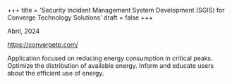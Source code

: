 +++
title = 'Security Incident Management System Development (SGIS) for Converge Technology Solutions'
draft = false
+++

Abril, 2024

https://convergetp.com/

Application focused on reducing energy consumption in critical peaks. 
Optimize the distribution of available energy. 
Inform and educate users about the efficient use of energy.
